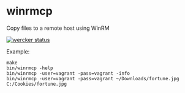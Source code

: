 winrmcp
=======

Copy files to a remote host using WinRM

[![wercker status](https://app.wercker.com/status/00e746084a49de5d91654b23cdf97a5e/m "wercker status")](https://app.wercker.com/project/bykey/00e746084a49de5d91654b23cdf97a5e)

Example:

    make
    bin/winrmcp -help
    bin/winrmcp -user=vagrant -pass=vagrant -info
    bin/winrmcp -user=vagrant -pass=vagrant ~/Downloads/fortune.jpg C:/Cookies/fortune.jpg
